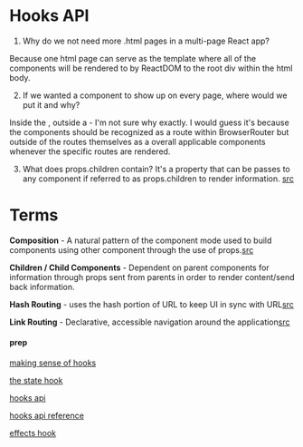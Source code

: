 # Hooks API

1. Why do we not need more .html pages in a multi-page React app?

Because one html page can serve as the template where all of the components will be rendered to by ReactDOM to the root div within the html body.

2. If we wanted a component to show up on every page, where would we put it and why?

Inside the <BrowserRouter />, outside a <Route /> - I'm not sure why exactly. I would guess it's because the components should be recognized as a route within BrowserRouter but outside of the routes themselves as a overall applicable components whenever the specific routes are rendered.


3. What does props.children contain?
It's a property that can be passes to any component if referred to as props.children to render information. [src](https://codeburst.io/a-complete-guide-to-props-children-in-react-c315fab74e7c)

# Terms

**Composition** - A natural pattern of the component mode used to build components using other component through the use of props.[src](https://dev.to/bouhm/thinking-in-react-component-composition-fp5)

**Children / Child Components** - Dependent on parent components for information through props sent from parents in order to render content/send back information.

**Hash Routing** - uses the hash portion of URL to keep UI in sync with URL[src](https://reactrouter.com/web/api/HashRouter)

**Link Routing** - Declarative, accessible navigation around the application[src](https://reactrouter.com/web/api/HashRouter)



#### prep

[making sense of hooks](https://medium.com/@dan_abramov/making-sense-of-react-hooks-fdbde8803889)

[the state hook](https://reactjs.org/docs/hooks-state.html)

[hooks api](https://reactjs.org/docs/hooks-overview.html)

[hooks api reference](https://reactjs.org/docs/hooks-reference.html)

[effects hook](https://reactjs.org/docs/hooks-effect.html)